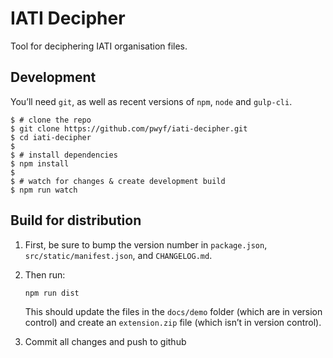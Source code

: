 # IATI Decipher

Tool for deciphering IATI organisation files.

## Development

You’ll need `git`, as well as recent versions of `npm`, `node` and `gulp-cli`.

```shell
$ # clone the repo
$ git clone https://github.com/pwyf/iati-decipher.git
$ cd iati-decipher
$
$ # install dependencies
$ npm install
$
$ # watch for changes & create development build
$ npm run watch
```

## Build for distribution

1. First, be sure to bump the version number in `package.json`, `src/static/manifest.json`, and `CHANGELOG.md`.
2. Then run:

   ```shell
   npm run dist
   ```

   This should update the files in the `docs/demo` folder (which are in version control) and create an `extension.zip` file (which isn’t in version control).

3. Commit all changes and push to github
